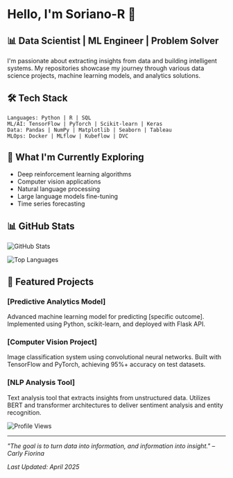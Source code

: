 # Hello, I'm Soriano-R 👋

## 📊 Data Scientist | ML Engineer | Problem Solver

I'm passionate about extracting insights from data and building intelligent systems. My repositories showcase my journey through various data science projects, machine learning models, and analytics solutions.

## 🛠️ Tech Stack

```
Languages: Python | R | SQL 
ML/AI: TensorFlow | PyTorch | Scikit-learn | Keras
Data: Pandas | NumPy | Matplotlib | Seaborn | Tableau
MLOps: Docker | MLflow | Kubeflow | DVC
```

## 🌱 What I'm Currently Exploring

- Deep reinforcement learning algorithms
- Computer vision applications
- Natural language processing
- Large language models fine-tuning
- Time series forecasting

## 📊 GitHub Stats

![GitHub Stats](https://github-readme-stats.vercel.app/api?username=Soriano-R&show_icons=true&theme=tokyonight&hide_border=true&count_private=true)

![Top Languages](https://github-readme-stats.vercel.app/api/top-langs/?username=Soriano-R&layout=compact&theme=tokyonight&hide_border=true)

## 🚀 Featured Projects

### [Predictive Analytics Model]
Advanced machine learning model for predicting [specific outcome]. Implemented using Python, scikit-learn, and deployed with Flask API.

### [Computer Vision Project]
Image classification system using convolutional neural networks. Built with TensorFlow and PyTorch, achieving 95%+ accuracy on test datasets.

### [NLP Analysis Tool]
Text analysis tool that extracts insights from unstructured data. Utilizes BERT and transformer architectures to deliver sentiment analysis and entity recognition.


![Profile Views](https://komarev.com/ghpvc/?username=Soriano-R&color=blue)

---
*"The goal is to turn data into information, and information into insight." – Carly Fiorina*

*Last Updated: April 2025*
